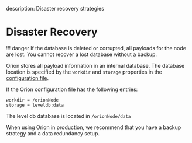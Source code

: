 description: Disaster recovery strategies 
<!--- END of page meta data -->

# Disaster Recovery

!!! danger
    If the database is deleted or corrupted, all payloads for the node are lost. You cannot recover a lost database without a backup.

Orion stores all payload information in an internal database. The database location is specified by the 
`workdir` and `storage` properties in the [configuration file](Configuration-File.md).

If the Orion configuration file has the following entries:
```
workdir = /orionNode
storage = leveldb:data
```

The level db database is located in `/orionNode/data`

When using Orion in production, we recommend that you have a backup strategy and a data redundancy setup.

